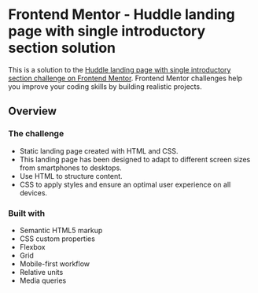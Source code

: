 # Frontend Mentor - Huddle landing page with single introductory section solution

This is a solution to the [Huddle landing page with single introductory section challenge on Frontend Mentor](https://www.frontendmentor.io/challenges/huddle-landing-page-with-a-single-introductory-section-B_2Wvxgi0). Frontend Mentor challenges help you improve your coding skills by building realistic projects.

## Overview

### The challenge

- Static landing page created with HTML and CSS.
- This landing page has been designed to adapt to different screen sizes from smartphones to desktops.
- Use HTML to structure content.
- CSS to apply styles and ensure an optimal user experience on all devices.


### Built with

- Semantic HTML5 markup
- CSS custom properties
- Flexbox
- Grid
- Mobile-first workflow
- Relative units
- Media queries




